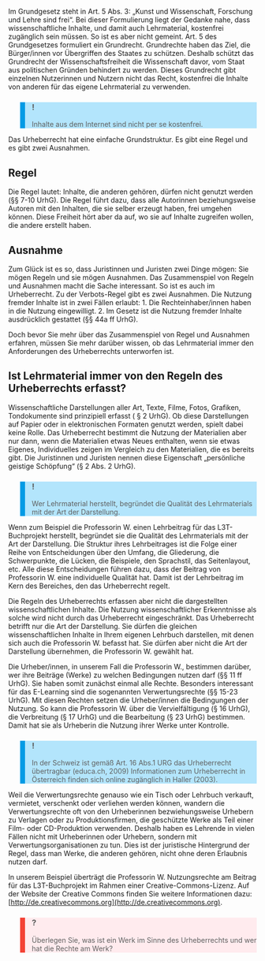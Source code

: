 Im Grundgesetz steht in Art. 5 Abs. 3: „Kunst und Wissenschaft, Forschung und Lehre sind frei“. Bei dieser Formulierung liegt der Gedanke nahe, dass wissenschaftliche Inhalte, und damit auch Lehrmaterial, kostenfrei zugänglich sein müssen. So ist es aber nicht gemeint. Art. 5 des Grundgesetzes formuliert ein Grundrecht. Grundrechte haben das Ziel, die Bürger/innen vor Übergriffen des Staates zu schützen. Deshalb schützt das Grundrecht der Wissenschaftsfreiheit die Wissenschaft davor, vom Staat aus politischen Gründen behindert zu werden. Dieses Grundrecht gibt einzelnen Nutzerinnen und Nutzern nicht das Recht, kostenfrei die Inhalte von anderen für das eigene Lehrmaterial zu verwenden.

<blockquote style="background: #B3E5FC; border-left: 10px solid #039BE5">

### !

Inhalte aus dem Internet sind nicht per se kostenfrei.

</blockquote>

Das Urheberrecht hat eine einfache Grundstruktur. Es gibt eine Regel und es gibt zwei Ausnahmen.

## Regel

Die Regel lautet: Inhalte, die anderen gehören, dürfen nicht genutzt werden (§§ 7-10 UrhG). Die Regel führt dazu, dass alle Autorinnen beziehungsweise Autoren mit den Inhalten, die sie selber erzeugt haben, frei umgehen können. Diese Freiheit hört aber da auf, wo sie auf Inhalte zugreifen wollen, die andere erstellt haben.

## Ausnahme

Zum Glück ist es so, dass Juristinnen und Juristen zwei Dinge mögen: Sie mögen Regeln und sie mögen Ausnahmen. Das Zusammenspiel von Regeln und Ausnahmen macht die Sache interessant. So ist es auch im Urheberrecht. Zu der Verbots-Regel gibt es zwei Ausnahmen. Die Nutzung fremder Inhalte ist in zwei Fällen erlaubt: 1. Die Rechteinhaber/innen haben in die Nutzung eingewilligt. 2. Im Gesetz ist die Nutzung fremder Inhalte ausdrücklich gestattet (§§ 44a ff UrhG).

Doch bevor Sie mehr über das Zusammenspiel von Regel und Ausnahmen erfahren, müssen Sie mehr darüber wissen, ob das Lehrmaterial immer den Anforderungen des Urheberrechts unterworfen ist.

## Ist Lehrmaterial immer von den Regeln des Urheberrechts erfasst?

Wissenschaftliche Darstellungen aller Art, Texte, Filme, Fotos, Grafiken, Tondokumente sind prinzipiell erfasst ( § 2 UrhG). Ob diese Darstellungen auf Papier oder in elektronischen Formaten genutzt werden, spielt dabei keine Rolle. Das Urheberrecht bestimmt die Nutzung der Materialien aber nur dann, wenn die Materialien etwas Neues enthalten, wenn sie etwas Eigenes, Individuelles zeigen im Vergleich zu den Materialien, die es bereits gibt. Die Juristinnen und Juristen nennen diese Eigenschaft „persönliche geistige Schöpfung“ (§ 2 Abs. 2 UrhG).

<blockquote style="background: #B3E5FC; border-left: 10px solid #039BE5">

### !

Wer Lehrmaterial herstellt, begründet die Qualität des Lehrmaterials mit der Art der Darstellung.

</blockquote>

Wenn zum Beispiel die Professorin W. einen Lehrbeitrag für das L3T-Buchprojekt herstellt, begründet sie die Qualität des Lehrmaterials mit der Art der Darstellung. Die Struktur ihres Lehrbeitrages ist die Folge einer Reihe von Entscheidungen über den Umfang, die Gliederung, die Schwerpunkte, die Lücken, die Beispiele, den Sprachstil, das Seitenlayout, etc. Alle diese Entscheidungen führen dazu, dass der Beitrag von Professorin W. eine individuelle Qualität hat. Damit ist der Lehrbeitrag im Kern des Bereiches, den das Urheberrecht regelt.

Die Regeln des Urheberrechts erfassen aber nicht die dargestellten wissenschaftlichen Inhalte. Die Nutzung wissenschaftlicher Erkenntnisse als solche wird nicht durch das Urheberrecht eingeschränkt. Das Urheberrecht betrifft nur die Art der Darstellung. Sie dürfen die gleichen wissenschaftlichen Inhalte in Ihrem eigenen Lehrbuch darstellen, mit denen sich auch die Professorin W. befasst hat. Sie dürfen aber nicht die Art der Darstellung übernehmen, die Professorin W. gewählt hat.

Die Urheber/innen, in unserem Fall die Professorin W., bestimmen darüber, wer ihre Beiträge (Werke) zu welchen Bedingungen nutzen darf (§§ 11 ff UrhG). Sie haben somit zunächst einmal alle Rechte. Besonders interessant für das E-Learning sind die sogenannten Verwertungsrechte (§§ 15-23 UrhG). Mit diesen Rechten setzen die Urheber/innen die Bedingungen der Nutzung. So kann die Professorin W. über die Vervielfältigung (§ 16 UrhG), die Verbreitung (§ 17 UrhG) und die Bearbeitung (§ 23 UrhG) bestimmen. Damit hat sie als Urheberin die Nutzung ihrer Werke unter Kontrolle.

<blockquote style="background: #B3E5FC; border-left: 10px solid #039BE5">

### !

In der Schweiz ist gemäß Art. 16 Abs.1 URG das Urheberrecht übertragbar (educa.ch, 2009) Informationen zum Urheberrecht in Österreich finden sich online zugänglich in Haller (2003).

</blockquote>

Weil die Verwertungsrechte genauso wie ein Tisch oder Lehrbuch verkauft, vermietet, verschenkt oder verliehen werden können, wandern die Verwertungsrechte oft von den Urheberinnen bezwiehungsweise Urhebern zu Verlagen oder zu Produktionsfirmen, die geschützte Werke als Teil einer Film- oder CD-Produktion verwenden. Deshalb haben es Lehrende in vielen Fällen nicht mit Urheberinnen oder Urhebern, sondern mit Verwertungsorganisationen zu tun. Dies ist der juristische Hintergrund der Regel, dass man Werke, die anderen gehören, nicht ohne deren Erlaubnis nutzen darf.

In unserem Beispiel überträgt die Professorin W. Nutzungsrechte am Beitrag für das L3T-Buchprojekt im Rahmen einer Creative-Commons-Lizenz. Auf der Website der Creative Commons finden Sie weitere Informationen dazu: [http://de.creativecommons.org](http://de.creativecommons.org).

<blockquote style="background: #FFEBEE; border-left: 10px solid #F44336">

### ?

Überlegen Sie, was ist ein Werk im Sinne des Urheberrechts und wer hat die Rechte am Werk?

</blockquote>
